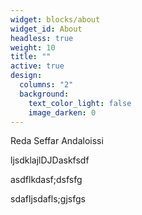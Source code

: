 ```yaml
---
widget: blocks/about
widget_id: About
headless: true
weight: 10
title: ""
active: true
design:
  columns: "2"
  background:
    text_color_light: false
    image_darken: 0
---
```

R﻿eda Seffar Andaloissi



l﻿jsdklajlDJDaskfsdf

a﻿sdflkdasf;dsfsfg

s﻿dafljsdafls;gjsfgs